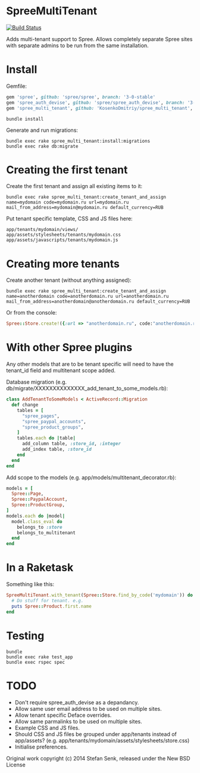 SpreeMultiTenant
================

[![Build Status](https://travis-ci.org/masterkain/spree_multi_tenant.png?branch=2-3-stable)](https://travis-ci.org/masterkain/spree_multi_tenant)

Adds multi-tenant support to Spree. Allows completely separate Spree sites with separate admins to be run from the same installation.


Install
=======

Gemfile:

```ruby
gem 'spree', github: 'spree/spree', branch: '3-0-stable'
gem 'spree_auth_devise', github: 'spree/spree_auth_devise', branch: '3-0-stable'
gem 'spree_multi_tenant', github: 'KosenkoDmitriy/spree_multi_tenant', branch: '3-0-stable'
```

```shell
bundle install
```

Generate and run migrations:

```shell
bundle exec rake spree_multi_tenant:install:migrations
bundle exec rake db:migrate
````


Creating the first tenant
=========================

Create the first tenant and assign all existing items to it:

```shell
bundle exec rake spree_multi_tenant:create_tenant_and_assign name=mydomain code=mydomain.ru url=mydomain.ru mail_from_address=mydomain@mydomain.ru default_currency=RUB

```

Put tenant specific template, CSS and JS files here:

```
app/tenants/mydomain/views/
app/assets/stylesheets/tenants/mydomain.css
app/assets/javascripts/tenants/mydomain.js
```


Creating more tenants
=====================

Create another tenant (without anything assigned):

```shell
bundle exec rake spree_multi_tenant:create_tenant_and_assign name=anotherdomain code=anotherdomain.ru url=anotherdomain.ru mail_from_address=anotherdomain@anotherdomain.ru default_currency=RUB

```

Or from the console:

```ruby
Spree::Store.create!({:url => "anotherdomain.ru", code:"anotherdomain.ru", name:"anotherdomain", mail_from_address:"anotherdomain@anotherdomain.ru", default_currency:"RUB"})
```


With other Spree plugins
========================

Any other models that are to be tenant specific will need to have the tenant\_id field and multitenant scope added.

Database migration (e.g. db/migrate/XXXXXXXXXXXXXX_add_tenant_to_some_models.rb):

```ruby
class AddTenantToSomeModels < ActiveRecord::Migration
  def change
    tables = [
      "spree_pages",
      "spree_paypal_accounts",
      "spree_product_groups",
    ]
    tables.each do |table|
      add_column table, :store_id, :integer
      add_index table, :store_id
    end
  end
end
```

Add scope to the models (e.g. app/models/multitenant_decorator.rb):

```ruby
models = [
  Spree::Page,
  Spree::PaypalAccount,
  Spree::ProductGroup,
]
models.each do |model|
  model.class_eval do
    belongs_to :store
    belongs_to_multitenant
  end
end
```


In a Raketask
=============

Something like this:

```ruby
SpreeMultiTenant.with_tenant(Spree::Store.find_by_code('mydomain')) do
  # Do stuff for tenant. e.g.
  puts Spree::Product.first.name
end
```


Testing
=======

```shell
bundle
bundle exec rake test_app
bundle exec rspec spec
```


TODO
====

- Don't require spree_auth_devise as a depandancy.
- Allow same user email address to be used on multiple sites.
- Allow tenant specific Deface overrides.
- Allow same parmalinks to be used on multiple sites.
- Example CSS and JS files.
- Should CSS and JS files be grouped under app/tenants instead of app/assets? (e.g. app/tenants/mydomain/assets/stylesheets/store.css)
- Initialise preferences.


Original work copyright (c) 2014 Stefan Senk, released under the New BSD License

